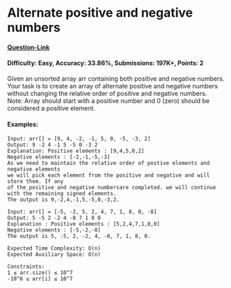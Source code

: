 # Alternate positive and negative numbers
#### [Question-Link](https://www.geeksforgeeks.org/problems/array-of-alternate-ve-and-ve-nos1401/1)
#### Difficulty: Easy, Accuracy: 33.86%, Submissions: 197K+, Points: 2

Given an unsorted array arr containing both positive and negative numbers. Your task is to create an array of alternate positive and negative numbers without changing the relative order of positive and negative numbers.
<br>
Note: Array should start with a positive number and 0 (zero) should be considered a positive element.

#### Examples:
```
Input: arr[] = [9, 4, -2, -1, 5, 0, -5, -3, 2]
Output: 9 -2 4 -1 5 -5 0 -3 2
Explanation: Positive elements : [9,4,5,0,2]
Negative elements : [-2,-1,-5,-3]
As we need to maintain the relative order of postive elements and negative elements
we will pick each element from the positive and negative and will store them. If any
of the positive and negative numbersare completed. we will continue with the remaining signed elements.
The output is 9,-2,4,-1,5,-5,0,-3,2.
```
```
Input: arr[] = [-5, -2, 5, 2, 4, 7, 1, 8, 0, -8]
Output: 5 -5 2 -2 4 -8 7 1 8 0
Explanation : Positive elements : [5,2,4,7,1,8,0]
Negative elements : [-5,-2,-8]
The output is 5, -5, 2, -2, 4, -8, 7, 1, 8, 0.
```
```
Expected Time Complexity: O(n)
Expected Auxiliary Space: O(n)

Constraints:
1 ≤ arr.size() ≤ 10^7
-10^6 ≤ arr[i] ≤ 10^7
```
